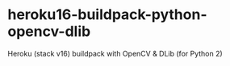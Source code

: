 # heroku16-buildpack-python-opencv-dlib
Heroku (stack v16) buildpack with OpenCV &amp; DLib (for Python 2) 
